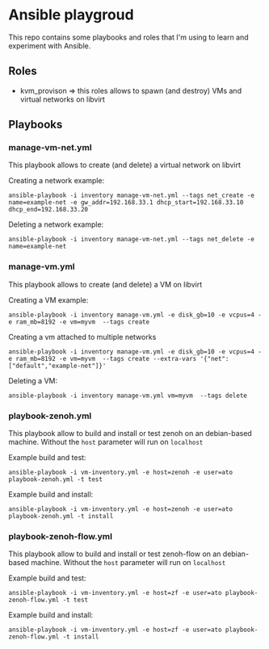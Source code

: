 # Ansible playgroud

This repo contains some playbooks and roles that I'm using to learn and experiment
with Ansible.

## Roles

- kvm_provison => this roles allows to spawn (and destroy) VMs and virtual networks on libvirt


## Playbooks

### manage-vm-net.yml

This playbook allows to create (and delete) a virtual network on libvirt

Creating a network example:
```
ansible-playbook -i inventory manage-vm-net.yml --tags net_create -e name=example-net -e gw_addr=192.168.33.1 dhcp_start=192.168.33.10 dhcp_end=192.168.33.20
```


Deleting a network example:
```
ansible-playbook -i inventory manage-vm-net.yml --tags net_delete -e name=example-net
```

### manage-vm.yml

This playbook allows to create (and delete) a VM on libvirt

Creating a VM example:
```
ansible-playbook -i inventory manage-vm.yml -e disk_gb=10 -e vcpus=4 -e ram_mb=8192 -e vm=myvm  --tags create
```

Creating a vm attached to multiple networks
```
ansible-playbook -i inventory manage-vm.yml -e disk_gb=10 -e vcpus=4 -e ram_mb=8192 -e vm=myvm  --tags create --extra-vars '{"net":["default","example-net"]}'
```

Deleting a VM:
```
ansible-playbook -i inventory manage-vm.yml vm=myvm  --tags delete
```


### playbook-zenoh.yml

This playbook allow to build and install or test zenoh on an debian-based machine.
Without the `host` parameter will run on `localhost`

Example build and test:
```
ansible-playbook -i vm-inventory.yml -e host=zenoh -e user=ato playbook-zenoh.yml -t test
```

Example build and install:
```
ansible-playbook -i vm-inventory.yml -e host=zenoh -e user=ato playbook-zenoh.yml -t install
```


### playbook-zenoh-flow.yml

This playbook allow to build and install or test zenoh-flow on an debian-based machine.
Without the `host` parameter will run on `localhost`

Example build and test:
```
ansible-playbook -i vm-inventory.yml -e host=zf -e user=ato playbook-zenoh-flow.yml -t test
```

Example build and install:
```
ansible-playbook -i vm-inventory.yml -e host=zf -e user=ato playbook-zenoh-flow.yml -t install
```